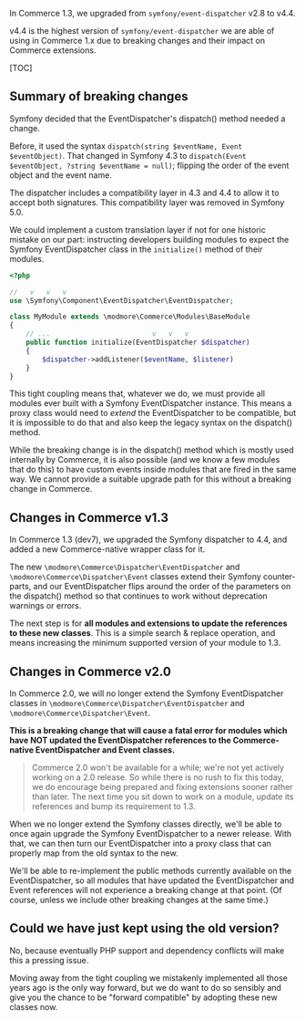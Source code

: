 In Commerce 1.3, we upgraded from `symfony/event-dispatcher` v2.8 to v4.4.

v4.4 is the highest version of `symfony/event-dispatcher` we are able of using in Commerce 1.x due to breaking changes and their impact on Commerce extensions.

[TOC]

## Summary of breaking changes

Symfony decided that the EventDispatcher's dispatch() method needed a change.

Before, it used the syntax `dispatch(string $eventName, Event $eventObject)`. That changed in Symfony 4.3 to `dispatch(Event $eventObject, ?string $eventName = null)`; flipping the order of the event object and the event name.

The dispatcher includes a compatibility layer in 4.3 and 4.4 to allow it to accept both signatures. This compatibility layer was removed in Symfony 5.0.

We could implement a custom translation layer if not for one historic mistake on our part: instructing developers building modules to expect the Symfony EventDispatcher class in the `initialize()` method of their modules.

```php
<?php

//   v   v   v
use \Symfony\Component\EventDispatcher\EventDispatcher;

class MyModule extends \modmore\Commerce\Modules\BaseModule
{
    // ...                         v   v   v
    public function initialize(EventDispatcher $dispatcher)
    {
        $dispatcher->addListener($eventName, $listener)
    }
}
```

This tight coupling means that, whatever we do, we must provide all modules ever built with a Symfony EventDispatcher instance. This means a proxy class would need to _extend_ the EventDispatcher to be compatible, but it is impossible to do that and also keep the legacy syntax on the dispatch() method.

While the breaking change is in the dispatch() method which is mostly used internally by Commerce, it is also possible (and we know a few modules that do this) to have custom events inside modules that are fired in the same way. We cannot provide a suitable upgrade path for this without a breaking change in Commerce.

## Changes in Commerce v1.3

In Commerce 1.3 (dev7), we upgraded the Symfony dispatcher to 4.4, and added a new Commerce-native wrapper class for it.

The new `\modmore\Commerce\Dispatcher\EventDispatcher` and `\modmore\Commerce\Dispatcher\Event` classes extend their Symfony counter-parts, and our EventDispatcher flips around the order of the parameters on the dispatch() method so that continues to work without deprecation warnings or errors.

The next step is for  **all modules and extensions to update the references to these new classes**. This is a simple search & replace operation, and means increasing the minimum supported version of your module to 1.3.

## Changes in Commerce v2.0

In Commerce 2.0, we will no longer extend the Symfony EventDispatcher classes in `\modmore\Commerce\Dispatcher\EventDispatcher` and `\modmore\Commerce\Dispatcher\Event`.

**This is a breaking change that will cause a fatal error for modules which have NOT updated the EventDispatcher references to the Commerce-native EventDispatcher and Event classes.**

> Commerce 2.0 won't be available for a while; we're not yet actively working on a 2.0 release. So while there is no rush to fix this today, we do encourage being prepared and fixing extensions sooner rather than later. The next time you sit down to work on a module, update its references and bump its requirement to 1.3.

When we no longer extend the Symfony classes directly, we'll be able to once again upgrade the Symfony EventDispatcher to a newer release. With that, we can then turn our EventDispatcher into a proxy class that can properly map from the old syntax to the new.

We'll be able to re-implement the public methods currently available on the EventDispatcher, so all modules that have updated the EventDispatcher and Event references will not experience a breaking change at that point. (Of course, unless we include other breaking changes at the same time.)

## Could we have just kept using the old version?

No, because eventually PHP support and dependency conflicts will make this a pressing issue.

Moving away from the tight coupling we mistakenly implemented all those years ago is the only way forward, but we do want to do so sensibly and give you the chance to be "forward compatible" by adopting these new classes now.
